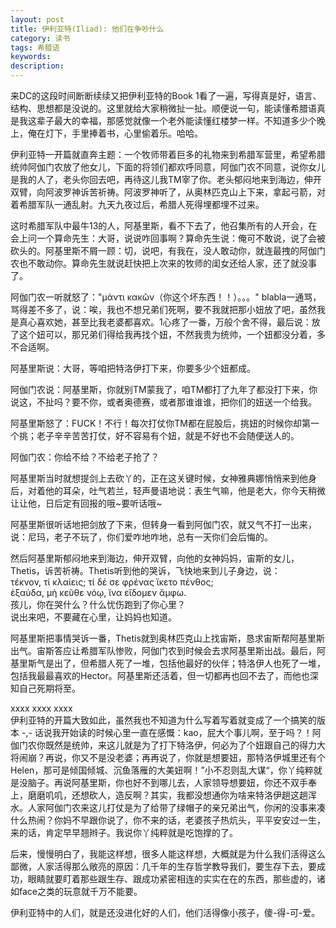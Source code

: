 ```yaml
---
layout: post
title: 伊利亚特(Iliad): 他们在争吵什么
category: 读书
tags: 希腊语
keywords: 
description: 
---
```

来DC的这段时间断断续续又把伊利亚特的Book 1看了一遍，写得真是好，语言、结构、思想都是没说的。这里就给大家稍微扯一扯。顺便说一句，能读懂希腊语真是我这辈子最大的幸福，那感觉就像一个老外能读懂红楼梦一样。不知道多少个晚上，俺在灯下，手里捧着书，心里偷着乐。哈哈。

伊利亚特一开篇就直奔主题：一个牧师带着巨多的礼物来到希腊军营里，希望希腊统帅阿伽门农放了他女儿，下面的将领们都欢呼同意，阿伽门农不同意，说你女儿是我的人了，老头你回去吧，再待这儿我TM宰了你。老头郁闷地来到海边，伸开双臂，向阿波罗神诉苦祈祷。阿波罗神听了，从奥林匹克山上下来，拿起弓箭，对着希腊军队一通乱射。九天九夜过后，希腊人死得埋都埋不过来。

这时希腊军队中最牛13的人，阿基里斯，看不下去了，他召集所有的人开会，在会上问一个算命先生：大哥，说说咋回事啊？算命先生说：俺可不敢说，说了会被砍头的。阿基里斯不屑一顾：切，说吧，有我在，没人敢动你，就连最拽的阿伽门农也不敢动你。算命先生就说赶快把上次来的牧师的闺女还给人家，还了就没事了。

阿伽门农一听就怒了："μάντι κακῶν（你这个坏东西！！）。。。" blabla一通骂，骂得差不多了，说：唉，我也不想兄弟们死啊，要不我就把那小妞放了吧，虽然我是真心喜欢她，甚至比我老婆都喜欢。1心疼了一番，万般个舍不得，最后说：放了这个妞可以，那兄弟们得给我再找个妞，不然我贵为统帅，一个妞都没分着，多不合适啊。

阿基里斯说：大哥，等咱把特洛伊打下来，你要多少个妞都成。

阿伽门农说：阿基里斯，你就别TM蒙我了，咱TM都打了九年了都没打下来，你说这，不扯吗？要不你，或者奥德赛，或者那谁谁谁，把你们的妞送一个给我。

阿基里斯怒了：FUCK！不行！每次打仗你TM都在屁股后，挑妞的时候你却第一个挑；老子辛辛苦苦打仗，好不容易有个妞，就是不好也不会随便送人的。

阿伽门农：你给不给？不给老子抢了？

阿基里斯当时就想提剑上去砍丫的，正在这关键时候，女神雅典娜悄悄来到他身后，对着他的耳朵，吐气若兰，轻声曼语地说：表生气嘛，他是老大，你今天稍微让让他，日后定有回报的哦~要听话哦~

阿基里斯很听话地把剑放了下来，但转身一看到阿伽门农，就又气不打一出来，说：尼玛，老子不玩了，你们爱咋地咋地，总有一天你们会后悔的。

然后阿基里斯郁闷地来到海边，伸开双臂，向他的女神妈妈，宙斯的女儿，Thetis，诉苦祈祷。Thetis听到他的哭诉，飞快地来到儿子身边，说：  
τέκνον, τί κλαίεις; τί δέ σε φρένας ἵκετο πένθος;  
ἐξαύδα, μὴ κεῦθε νόῳ, ἵνα εἴδομεν ἄμφω.  
孩儿，你在哭什么？什么忧伤跑到了你心里？  
说出来吧，不要藏在心里，让妈妈也知道。  

阿基里斯把事情哭诉一番，Thetis就到奥林匹克山上找宙斯，恳求宙斯帮阿基里斯出气。宙斯答应让希腊军队惨败，阿伽门农到时候会去求阿基里斯出战。最后，阿基里斯气是出了，但希腊人死了一堆，包括他最好的伙伴；特洛伊人也死了一堆，包括我最最喜欢的Hector。阿基里斯还活着，但一切都再也回不去了，而他也深知自己死期将至。

xxxx xxxx xxxx  
伊利亚特的开篇大致如此，虽然我也不知道为什么写着写着就变成了一个搞笑的版本 -,- 话说我开始读的时候心里一直在感慨：kao，屁大个事儿啊，至于吗？！阿伽门农你既然是统帅，来这儿就是为了打下特洛伊，何必为了个妞跟自己的得力大将闹崩？再说，你又不是没老婆；再再说了，你就是想要妞，那特洛伊城里还有个Helen，那可是倾国倾城、沉鱼落雁的大美妞啊！”小不忍则乱大谋“，你丫纯粹就是没脑子。再说阿基里斯，你也好不到哪儿去，人家领导想要妞，你还不双手奉上，磨磨叽叽，还想砍人，造反啊？其实，我都没想通你为啥来特洛伊趟这趟浑水。人家阿伽门农来这儿打仗是为了给带了绿帽子的亲兄弟出气，你闲的没事来凑什么热闹？你妈不早跟你说了，你不来的话，老婆孩子热炕头，平平安安过一生，来的话，肯定早早翘辫子。我说你丫纯粹就是吃饱撑的了。

后来，慢慢明白了，我能这样想，很多人能这样想，大概就是为什么我们活得这么鄙微，人家活得那么敞亮的原因：几千年的生存哲学教导我们，要生存下去，要成功，眼睛就要盯着那些跟生存、跟成功紧密相连的实实在在的东西，那些虚的，诸如face之类的玩意就千万不能要。

伊利亚特中的人们，就是还没进化好的人们，他们活得像小孩子，傻-得-可-爱。
